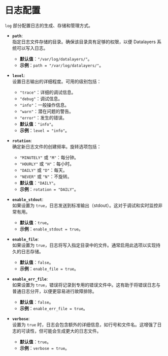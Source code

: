 # 日志配置

`log` 部分配置日志的生成、存储和管理方式。

- **`path`**:  
  指定日志文件存储的目录。确保该目录具有足够的权限，以便 Datalayers 系统可以写入日志。  
  - **默认值**：`"/var/log/datalayers/"`。
  - **示例**：`path = "/var/log/datalayers/"`。

- **`level`**:  
  设置日志输出的详细程度。可用的级别包括：
  - `"trace"`：详细的调试信息。
  - `"debug"`：调试信息。
  - `"info"`：一般操作信息。
  - `"warn"`：潜在问题的警告。
  - `"error"`：发生的错误。  
  - **默认值**：`"info"`。
  - **示例**：`level = "info"`。

- **`rotation`**:  
  确定新日志文件的创建频率。旋转选项包括：
  - `"MINUTELY"` 或 `"M"`：每分钟。
  - `"HOURLY"` 或 `"H"`：每小时。
  - `"DAILY"` 或 `"D"`：每天。
  - `"NEVER"` 或 `"N"`：不旋转。  
  - **默认值**：`"DAILY"`。
  - **示例**：`rotation = "DAILY"`。

- **`enable_stdout`**:  
  如果设置为 `true`，日志发送到标准输出（stdout）。这对于调试和实时监控非常有用。  
  - **默认值**：`true`。
  - **示例**：`enable_stdout = true`。

- **`enable_file`**:  
  如果设置为 `true`，日志将写入指定目录中的文件。通常启用此选项以实现持久的日志存储。  
  - **默认值**：`false`。
  - **示例**：`enable_file = true`。

- **`enable_err_file`**:  
  如果设置为 `true`，错误将记录到专用的错误文件中。这有助于将错误日志与普通日志分开，以便更容易进行故障排除。  
  - **默认值**：`false`。
  - **示例**：`enable_err_file = true`。

- **`verbose`**:  
  设置为 `true` 时，日志会包含额外的详细信息，如行号和文件名。这增强了日志的可读性，但可能会生成更大的日志文件。  
  - **默认值**：`true`。
  - **示例**：`verbose = true`。
